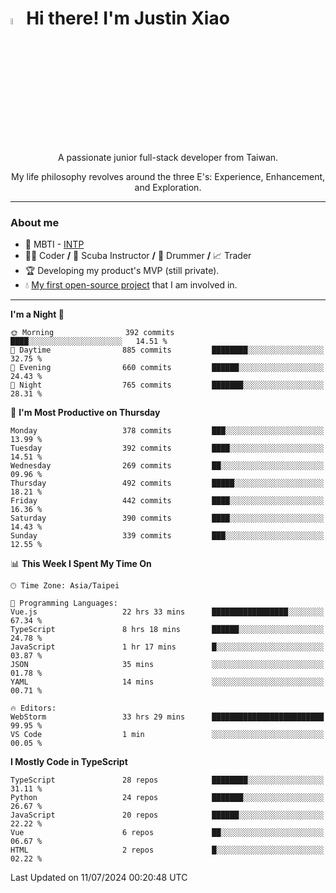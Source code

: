 # <img src="https://media.giphy.com/media/hvRJCLFzcasrR4ia7z/giphy.gif" width="5%">Hi there! I'm Justin Xiao
<p align="center">A passionate junior full-stack developer from Taiwan.  </p>
<p align="center">My life philosophy revolves around the three E's: Experience, Enhancement, and Exploration.</p>

---
### About me
- 👀 MBTI - [INTP](https://www.16personalities.com/intp-personality)
- 👨‍💻 Coder **/** 🤿 Scuba Instructor **/** 🥁 Drummer **/** 📈 Trader
- 🏆 Developing my product's MVP (still private).
- 💧 [My first open-source project](https://github.com/Game-as-a-Service/Game-Lobby-Web) that I am involved in.

---
<!--START_SECTION:waka-->
**I'm a Night 🦉** 

```text
🌞 Morning                392 commits         ████░░░░░░░░░░░░░░░░░░░░░   14.51 % 
🌆 Daytime                885 commits         ████████░░░░░░░░░░░░░░░░░   32.75 % 
🌃 Evening                660 commits         ██████░░░░░░░░░░░░░░░░░░░   24.43 % 
🌙 Night                  765 commits         ███████░░░░░░░░░░░░░░░░░░   28.31 % 
```
📅 **I'm Most Productive on Thursday** 

```text
Monday                   378 commits         ███░░░░░░░░░░░░░░░░░░░░░░   13.99 % 
Tuesday                  392 commits         ████░░░░░░░░░░░░░░░░░░░░░   14.51 % 
Wednesday                269 commits         ██░░░░░░░░░░░░░░░░░░░░░░░   09.96 % 
Thursday                 492 commits         █████░░░░░░░░░░░░░░░░░░░░   18.21 % 
Friday                   442 commits         ████░░░░░░░░░░░░░░░░░░░░░   16.36 % 
Saturday                 390 commits         ████░░░░░░░░░░░░░░░░░░░░░   14.43 % 
Sunday                   339 commits         ███░░░░░░░░░░░░░░░░░░░░░░   12.55 % 
```


📊 **This Week I Spent My Time On** 

```text
🕑︎ Time Zone: Asia/Taipei

💬 Programming Languages: 
Vue.js                   22 hrs 33 mins      █████████████████░░░░░░░░   67.34 % 
TypeScript               8 hrs 18 mins       ██████░░░░░░░░░░░░░░░░░░░   24.78 % 
JavaScript               1 hr 17 mins        █░░░░░░░░░░░░░░░░░░░░░░░░   03.87 % 
JSON                     35 mins             ░░░░░░░░░░░░░░░░░░░░░░░░░   01.78 % 
YAML                     14 mins             ░░░░░░░░░░░░░░░░░░░░░░░░░   00.71 % 

🔥 Editors: 
WebStorm                 33 hrs 29 mins      █████████████████████████   99.95 % 
VS Code                  1 min               ░░░░░░░░░░░░░░░░░░░░░░░░░   00.05 % 
```

**I Mostly Code in TypeScript** 

```text
TypeScript               28 repos            ████████░░░░░░░░░░░░░░░░░   31.11 % 
Python                   24 repos            ███████░░░░░░░░░░░░░░░░░░   26.67 % 
JavaScript               20 repos            ██████░░░░░░░░░░░░░░░░░░░   22.22 % 
Vue                      6 repos             ██░░░░░░░░░░░░░░░░░░░░░░░   06.67 % 
HTML                     2 repos             █░░░░░░░░░░░░░░░░░░░░░░░░   02.22 % 
```




 Last Updated on 11/07/2024 00:20:48 UTC
<!--END_SECTION:waka-->
